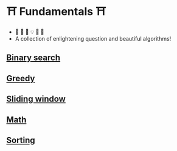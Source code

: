 # :shinto_shrine: Fundamentals :shinto_shrine:
- :frog: :thinking: :exploding_head: :bulb: :star_struck: :sunrise:
- A collection of enlightening question and beautiful algorithms!
## [Binary search](binary_search/README.md)
## [Greedy](greedy/README.md)
## [Sliding window](sliding_window/README.md)
## [Math](math/README.md)
## [Sorting](sorting/README.md)